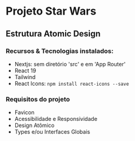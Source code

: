 # Projeto Star Wars
## Estrutura Atomic Design

### Recursos & Tecnologias instalados:
- Nextjs: sem diretório 'src' e em 'App Router'
- React 19
- Tailwind
- React Icons: `npm install react-icons --save`

### Requisitos do projeto
- Favicon
- Acessibilidade e Responsividade
- Design Atômico
- Types e/ou Interfaces Globais